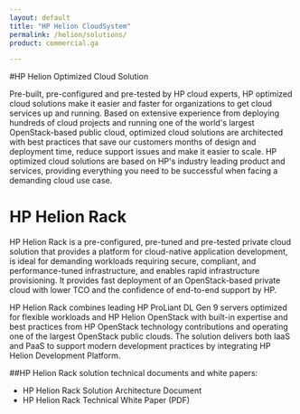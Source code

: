 ```yaml
---
layout: default
title: "HP Helion CloudSystem"
permalink: /helion/solutions/
product: commercial.ga

---
```

<!--UNDER REVISION-->


#HP Helion Optimized Cloud Solution

Pre-built, pre-configured and pre-tested by HP cloud experts, HP optimized cloud solutions make it easier and faster for organizations to get cloud services up and running. Based on extensive experience from deploying hundreds of cloud projects and running one of the world's largest OpenStack-based public cloud, optimized cloud solutions are architected with best practices that save our customers months of design and deployment time, reduce support issues and make it easier to scale. HP optimized cloud solutions are based on HP's industry leading product and services, providing everything you need to be successful when facing a demanding cloud use case. 

 
# HP Helion Rack

HP Helion Rack is a pre-configured, pre-tuned and pre-tested private cloud solution that provides a platform for cloud-native application development, is ideal for demanding workloads requiring secure, compliant, and performance-tuned infrastructure, and enables rapid infrastructure provisioning.  It provides fast deployment of an OpenStack-based private cloud with lower TCO and the confidence of end-to-end support by HP. 

HP Helion Rack combines leading HP ProLiant DL Gen 9 servers optimized for flexible workloads and HP Helion OpenStack with built-in expertise and best practices from HP OpenStack technology contributions and operating one of the largest OpenStack public clouds. The solution delivers both IaaS and PaaS to support modern development practices by integrating HP Helion Development Platform.

##HP Helion Rack solution technical documents and white papers:
* HP Helion Rack Solution Architecture Document
* HP Helion Rack Technical White Paper (PDF)

